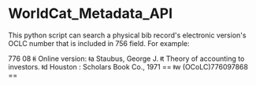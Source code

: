 # WorldCat_Metadata_API

This python script can search a physical bib record's electronic version's OCLC number that is included in 756 field. For example:

776 08 ǂi Online version: ǂa Staubus, George J. ǂt Theory of accounting to investors. ǂd Houston : Scholars Book Co., 1971 == ǂw (OCoLC)776097868 ==

